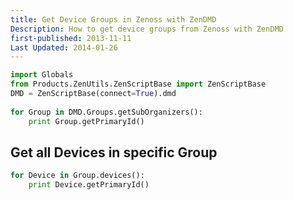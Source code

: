 ```yaml
---
title: Get Device Groups in Zenoss with ZenDMD
Description: How to get device groups from Zenoss with ZenDMD
first-published: 2013-11-11
Last Updated: 2014-01-26
---
```


```python
import Globals
from Products.ZenUtils.ZenScriptBase import ZenScriptBase
DMD = ZenScriptBase(connect=True).dmd
   
for Group in DMD.Groups.getSubOrganizers():
    print Group.getPrimaryId()
```

Get all Devices in specific Group
---------------------------------

```python
for Device in Group.devices():
    print Device.getPrimaryId()
```
